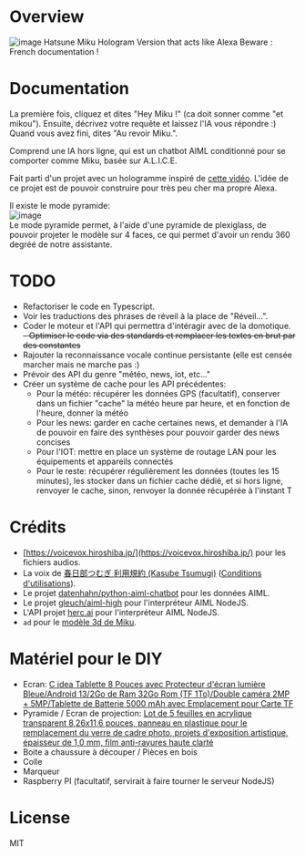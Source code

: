 # Overview
![image](https://github.com/user-attachments/assets/79a2b1b9-de90-4a4b-8ba3-572dbcc30823)
Hatsune Miku Hologram Version that acts like Alexa
Beware : French documentation !

# Documentation 
La première fois, cliquez et dites "Hey Miku !" (ca doit sonner comme "et mikou").
Ensuite, décrivez votre requête et laissez l'IA vous répondre :)
Quand vous avez fini, dites "Au revoir Miku.".

Comprend une IA hors ligne, qui est un chatbot AIML conditionné pour se comporter comme Miku, basée sur A.L.I.C.E.

Fait parti d'un projet avec un hologramme inspiré de [cette vidéo](https://www.youtube.com/watch?v=P09TWAMLhE4).
L'idée de ce projet est de pouvoir construire pour très peu cher ma propre Alexa.

Il existe le mode pyramide: <br>
![image](https://github.com/user-attachments/assets/4b326331-a4c9-430d-a41b-711492828e6c)<br>
Le mode pyramide permet, à l'aide d'une pyramide de plexiglass, de pouvoir projeter le modèle sur 4 faces, ce qui permet d'avoir un rendu 360 degréé de notre assistante.

# TODO
- Refactoriser le code en Typescript.
- Voir les traductions des phrases de réveil à la place de "Réveil...".
- Coder le moteur et l'API qui permettra d'intéragir avec de la domotique.<br>
~~- Optimiser le code via des standards et remplacer les textes en brut par des constantes~~
- Rajouter la reconnaissance vocale continue persistante (elle est censée marcher mais ne marche pas :\)
- Prévoir des API du genre "météo, news, iot, etc..."
- Créer un système de cache pour les API précédentes: <br>
  - Pour la météo: récupérer les données GPS (facultatif), conserver dans un fichier "cache" la météo heure par heure, et en fonction de l'heure, donner la météo
  - Pour les news: garder en cache certaines news, et demander à l'IA de pouvoir en faire des synthèses pour pouvoir garder des news concises
  - Pour l'IOT: mettre en place un système de routage LAN pour les équipements et appareils connectés
  - Pour le reste: récupérer régulièrement les données (toutes les 15 minutes), les stocker dans un fichier cache dédié, et si hors ligne, renvoyer le cache, sinon, renvoyer la donnée récupérée à l'instant T    


# Crédits
- [https://voicevox.hiroshiba.jp/](https://voicevox.hiroshiba.jp/) pour les fichiers audios.
- La voix de [春日部つむぎ 利用規約 (Kasube Tsumugi)](https://voicevox.hiroshiba.jp/product/kasukabe_tsumugi/) ([Conditions d'utilisations](https://tsumugi-official.studio.site/rule)).
- Le projet [datenhahn/python-aiml-chatbot](https://github.com/datenhahn/python-aiml-chatbot/) pour les données AIML.
- Le projet [gleuch/aiml-high](https://github.com/gleuch/aiml-high) pour l'interpréteur AIML NodeJS.
- L'API projet [herc.ai](https://github.com/) pour l'interpréteur AIML NodeJS.
- `ad` pour le [modèle 3d de Miku](https://hub.vroid.com/en/characters/6393831588053029732/models/292088747503985726).

# Matériel pour le DIY
- Ecran: [C idea Tablette 8 Pouces avec Protecteur d'écran lumière Bleue/Android 13/2Go de Ram 32Go Rom (TF 1To)/Double caméra 2MP + 5MP/Tablette de Batterie 5000 mAh avec Emplacement pour Carte TF](https://www.amazon.fr/gp/product/B0C7VHG8PL/ref=ppx_od_dt_b_asin_title_s00?ie=UTF8&psc=1)
- Pyramide / Ecran de projection: [Lot de 5 feuilles en acrylique transparent 8,26x11,6 pouces, panneau en plastique pour le remplacement du verre de cadre photo, projets d'exposition artistique, épaisseur de 1,0 mm, film anti-rayures haute clarté](https://www.temu.com/fr/lot-de-5-feuilles-en-acrylique-transparent-8-26x11-6-pouces-panneau-en-plastique-pour-le-remplacement--de-cadre-photo-projets-d-exposition-artistique-%C3%A9paisseur-de-1-0-mm-film-anti-rayures-haute-clart%C3%A9-g-601099563734027.html?_oak_mp_inf=EIuo4q%2Bm1ogBGiAxM2JkMjgzZWNlYWQ0YWYwODE5MTdiZjVlMDg5NWQzOSDw7pC6mzI%3D&top_gallery_url=https%3A%2F%2Fimg.kwcdn.com%2Fproduct%2Ffancy%2F2d7c51bb-c95b-4f72-b698-6e74e4dcc528.jpg&spec_gallery_id=4119781572&refer_page_sn=10009&refer_source=0&freesia_scene=2&_oak_freesia_scene=2&_oak_rec_ext_1=Nzc1&_oak_gallery_order=1291141593%2C1421948185%2C36196099%2C207688512%2C1801095390&search_key=plaque%20acrylique%205%20feuilles&refer_page_el_sn=200049&refer_page_name=search_result&refer_page_id=10009_1725356561827_z8u8w4q9l4&_x_sessn_id=tudzg6f4yi)
- Boite a chaussure à découper / Pièces en bois
- Colle
- Marqueur
- Raspberry PI (facultatif, servirait à faire tourner le serveur NodeJS)

# License
MIT
